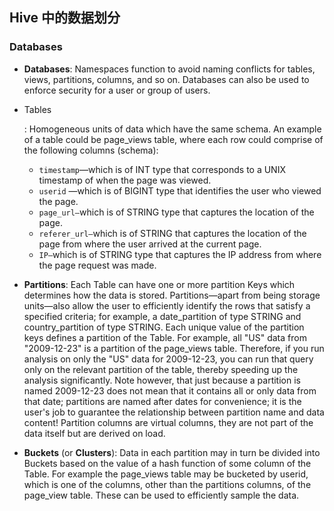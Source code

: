 ## Hive 中的数据划分

### **Databases**



- **Databases**: Namespaces function to avoid naming conflicts for tables, views, partitions, columns, and so on.  Databases can also be used to enforce security for a user or group of users.

- Tables

  : Homogeneous units of data which have the same schema. An example of a table could be page_views table, where each row could comprise of the following columns (schema):

  - `timestamp`—which is of INT type that corresponds to a UNIX timestamp of when the page was viewed.
  - `userid` —which is of BIGINT type that identifies the user who viewed the page.
  - `page_url—`which is of STRING type that captures the location of the page.
  - `referer_url—`which is of STRING that captures the location of the page from where the user arrived at the current page.
  - `IP—`which is of STRING type that captures the IP address from where the page request was made.

- **Partitions**: Each Table can have one or more partition Keys which determines how the data is stored. Partitions—apart from being storage units—also allow the user to efficiently identify the rows that satisfy a specified criteria; for example, a date_partition of type STRING and country_partition of type STRING. Each unique value of the partition keys defines a partition of the Table. For example, all "US" data from "2009-12-23" is a partition of the page_views table. Therefore, if you run analysis on only the "US" data for 2009-12-23, you can run that query only on the relevant partition of the table, thereby speeding up the analysis significantly. Note however, that just because a partition is named 2009-12-23 does not mean that it contains all or only data from that date; partitions are named after dates for convenience; it is the user's job to guarantee the relationship between partition name and data content! Partition columns are virtual columns, they are not part of the data itself but are derived on load.

- **Buckets** (or **Clusters**): Data in each partition may in turn be divided into Buckets based on the value of a hash function of some column of the Table. For example the page_views table may be bucketed by userid, which is one of the columns, other than the partitions columns, of the page_view table. These can be used to efficiently sample the data.



